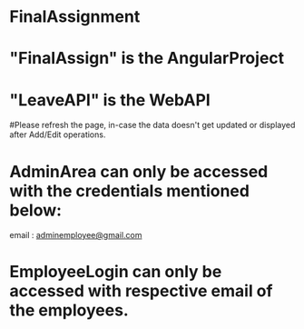 # FinalAssignment

# "FinalAssign" is the AngularProject
# "LeaveAPI" is the WebAPI
#Please refresh the page, in-case the data doesn't get updated or displayed after Add/Edit operations.

# AdminArea can only be accessed with the credentials mentioned below:
  email : adminemployee@gmail.com
  
# EmployeeLogin can only be accessed with respective email of the employees.
